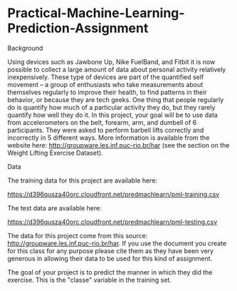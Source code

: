 # Practical-Machine-Learning-Prediction-Assignment

Background

Using devices such as Jawbone Up, Nike FuelBand, and Fitbit it is now possible to collect a large amount of data about personal activity relatively inexpensively. These type of devices are part of the quantified self movement – a group of enthusiasts who take measurements about themselves regularly to improve their health, to find patterns in their behavior, or because they are tech geeks. One thing that people regularly do is quantify how much of a particular activity they do, but they rarely quantify how well they do it. In this project, your goal will be to use data from accelerometers on the belt, forearm, arm, and dumbell of 6 participants. They were asked to perform barbell lifts correctly and incorrectly in 5 different ways. More information is available from the website here: http://groupware.les.inf.puc-rio.br/har (see the section on the Weight Lifting Exercise Dataset). 


Data 

The training data for this project are available here: 

https://d396qusza40orc.cloudfront.net/predmachlearn/pml-training.csv

The test data are available here: 

https://d396qusza40orc.cloudfront.net/predmachlearn/pml-testing.csv

The data for this project come from this source: http://groupware.les.inf.puc-rio.br/har. If you use the document you create for this class for any purpose please cite them as they have been very generous in allowing their data to be used for this kind of assignment. 

The goal of your project is to predict the manner in which they did the exercise. This is the "classe" variable in the training set. 
